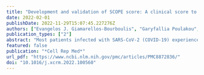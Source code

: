 ```yaml
---
title: "Development and validation of SCOPE score: A clinical score to predict COVID-19 pneumonia progression to severe respiratory failure"
date: 2022-02-01
publishDate: 2022-11-29T15:07:45.227276Z
authors: ["Evangelos J. Giamarellos-Bourboulis", "Garyfallia Poulakou", "Aline de Nooijer", "Haralampos Milionis", "Simeon Metallidis", "Michalis Ploumidis", "Pinelopi Grigoropoulou", "Aggeliki Rapti", "Francesco Vladimiro Segala", "Evangelos Balis", "Efthymia Giannitsioti", "Paola Rodari", "Ilias Kainis", "Zoi Alexiou", "Emanuele Focà", "Brollo Lucio", "Nikoletta Rovina", "Laura Scorzolini", "Maria Dafni", "Sofia Ioannou", "Alessandro Tomelleri", "Katerina Dimakou", "Glykeria Tzatzagou", "Maria Chini", "Matteo Bassetti", "Christina Trakatelli", "George Tsoukalas", "Carlo Selmi", "Charilaos Samaras", "Maria Saridaki", "Athina Pyrpasopoulou", "Elisabeth Kaldara", "Ilias Papanikolaou", "Aikaterini Argyraki", "Karolina Akinosoglou", "Marina Koupetori", "Periklis Panagopoulos", "George N. Dalekos", "Mihai G. Netea"]
publication_types: ["2"]
abstract: "Most patients infected with SARS-CoV-2 (COVID-19) experience mild, non-specific symptoms, but many develop severe symptoms associated with an excessive inflammatory response. Elevated plasma concentrations of soluble urokinase plasminogen activator receptor (suPAR) provide early warning of progression to severe respiratory failure (SRF) or death, but access to suPAR testing may be limited. The Severe COvid Prediction Estimate (SCOPE) score, derived from circulating concentrations of C-reactive protein, D- dimers, interleukin-6, and ferritin among patients not receiving non-invasive or invasive mechanical ventilation during the SAVE-MORE study, offers predictive accuracy for progression to SRF or death within 14 days comparable to that of a suPAR concentration of ≥6 ng/mL (area under receiver operator characteristic curve 0.81 for both). The SCOPE score is validated in two similar independent cohorts. A SCOPE score of 6 or more is an alternative to suPAR for predicting progression to SRF or death within 14 days of hospital admission for pneumonia, and it can be used to guide treatment decisions.,   • SCOPE score is composed of C-reactive protein, D dimers, ferritin, and interleukin-6   • Values of 6 or more predict 6-fold risk for severe respiratory failure or death   • SCOPE score predicts risk for severe respiratory failure or death comparable to suPAR   • Anakinra treatment when SCOPE is 6 or more provides lower odds of poor outcome   , Giamarellos-Bourboulis et al. introduce the SCOPE score for early prognostication of the risk for severe respiratory failure or death within the next 14 days in COVID-19 pneumonia. This is composed of C-reactive protein, D dimers, ferritin, and interleukin-6 concentrations. Anakinra treatment administered when SCOPE is 6 or more provides lower odds of a poor outcome."
featured: false
publication: "*Cell Rep Med*"
url_pdf: "https://www.ncbi.nlm.nih.gov/pmc/articles/PMC8872836/"
doi: "10.1016/j.xcrm.2022.100560"
---
```


